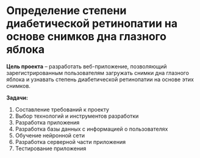 # Определение степени диабетической ретинопатии на основе снимков дна глазного яблока

**Цель проекта** – разработать веб-приложение, позволяющий зарегистрированным пользователям загружать снимки дна глазного яблока и узнавать степень диабетической ретинопатии на основе этих снимков.

**Задачи:**
1. Составление требований к проекту
2. Выбор технологий и инструментов разработки
3. Разработка приложения
4. Разработка базы данных с информацией о пользователях
5. Обучение нейронной сети
6. Разработка серверной части приложения
7. Тестирование приложения


